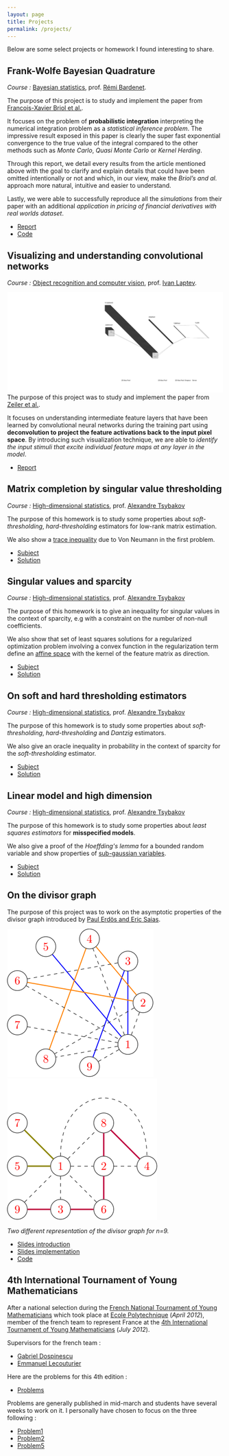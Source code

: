 ```yaml
---
layout: page
title: Projects
permalink: /projects/
---
```


Below are some select projects or homework I found interesting to share.

## Frank-Wolfe Bayesian Quadrature
*Course :* [Bayesian statistics](https://www.ensae.fr/courses/statistique-bayesienne/),
 prof. [Rémi Bardenet](https://rbardenet.github.io/).

The purpose of this project is to study and implement the paper from [Francois-Xavier Briol et al.](https://arxiv.org/abs/1506.02681).

It focuses on the problem of **probabilistic integration** interpreting the numerical
 integration problem as a *statistical inference problem*. The impressive result
 exposed in this paper is clearly the super fast exponential convergence to the true value of the integral compared to the other methods such as *Monte Carlo*, *Quasi Monte
 Carlo* or *Kernel Herding*.


 Through this report, we detail every results from the article mentioned above with the goal to clarify and explain details that could have been omitted intentionally or not and which, in our view, make the *Briol’s and al.* approach more natural, intuitive and easier to understand.


 Lastly, we were able to successfully reproduce all the *simulations* from their paper with an additional *application in pricing of financial derivatives with real worlds dataset*.

* [Report](../PDF/projects/FWBQ_report.pdf)
* [Code](https://github.com/ncloarec/FWBQ_notebooks)


## Visualizing and understanding convolutional networks
*Course :* [Object recognition and computer vision](https://www.di.ens.fr/willow/teaching/recvis18/), prof. [Ivan Laptev](https://www.di.ens.fr/~laptev/).

![Architecture of the CNN used for the tests on Tiny ImageNet database from Standford University](/assets/images/architecture.svg)
The purpose of this project was to study and implement the paper from [Zeiler et al.](https://arxiv.org/abs/1311.2901).

It focuses on understanding intermediate feature layers that have been learned by convolutional neural networks during the training part using **deconvolution to project the feature activations back to the input pixel space**. By introducing such visualization technique, we are able to *identify the input stimuli that excite individual feature maps at any layer in the model*.


* [Report](../PDF/projects/Deconv_net_report.pdf)


## Matrix completion by singular value thresholding

*Course :* [High-dimensional statistics](http://www.ensae.fr/courses/statistique-en-grande-dimension/), prof. [Alexandre Tsybakov](http://www.crest.fr/pagesperso.php?user=2891)

The purpose of this homework is to study some properties about *soft-thresholding*,
 *hard-thresholding* estimators for low-rank matrix estimation.

We also show a [trace inequality](https://en.wikipedia.org/wiki/Trace_inequality) due to Von Neumann in the first problem.

* [Subject](../PDF/projects/tsybakov/HW4.pdf)
* [Solution](../PDF/projects/tsybakov/HW4_Nicolas_CLOAREC.pdf)

## Singular values and sparcity

*Course :* [High-dimensional statistics](http://www.ensae.fr/courses/statistique-en-grande-dimension/), prof. [Alexandre Tsybakov](http://www.crest.fr/pagesperso.php?user=2891)

The purpose of this homework is to give an inequality for singular
 values in the context of sparcity, e.g with a constraint on the number of non-null
 coefficients.

We also show that set of least squares solutions for a regularized optimization
problem involving a convex function in the regularization term define an
[affine space](https://en.wikipedia.org/wiki/Affine_space) with the kernel of the
feature matrix as direction.

* [Subject](../PDF/projects/tsybakov/HW3.pdf)
* [Solution](../PDF/projects/tsybakov/HW3_Nicolas_CLOAREC.pdf)

## On soft and hard thresholding estimators

*Course :* [High-dimensional statistics](http://www.ensae.fr/courses/statistique-en-grande-dimension/), prof. [Alexandre Tsybakov](http://www.crest.fr/pagesperso.php?user=2891)

The purpose of this homework is to study some properties about *soft-thresholding*,
 *hard-thresholding* and *Dantzig* estimators.

We also give an oracle inequality in probability in the context of sparcity for
the *soft-thresholding* estimator.

* [Subject](../PDF/projects/tsybakov/HW2.pdf)
* [Solution](../PDF/projects/tsybakov/HW2_Nicolas_CLOAREC.pdf)

## Linear model and high dimension

*Course :* [High-dimensional statistics](http://www.ensae.fr/courses/statistique-en-grande-dimension/), prof. [Alexandre Tsybakov](http://www.crest.fr/pagesperso.php?user=2891)

The purpose of this homework is to study some properties about *least squares
estimators* for **misspecified models**.

We also give a proof of the *Hoeffding's lemma* for a bounded random
variable and show properties of [sub-gaussian variables](https://en.wikipedia.org/wiki/Sub-Gaussian_distribution).

* [Subject](../PDF/projects/tsybakov/HW1.pdf)
* [Solution](../PDF/projects/tsybakov/HW1_Nicolas_CLOAREC.pdf)


## On the divisor graph

The purpose of this project was to work on the asymptotic properties of the
divisor graph introduced by [Paul Erdös and Eric Saias](http://matwbn.icm.edu.pl/ksiazki/aa/aa73/aa7324.pdf).

![](/assets/images/graph1.svg) ![](/assets/images/graph2.svg)

*Two different representation of the divisor graph for n=9.*


* [Slides introduction](../PDF/projects/tipe/tipe.pdf)
* [Slides implementation](../PDF/projects/tipe/info.pdf)
* [Code](https://github.com/ncloarec/TIPE)

## 4th International Tournament of Young Mathematicians

After a national selection during the [French National Tournament of Young Mathematicians](https://tfjm.org) which took place at [Ecole Polytechnique](https://www.polytechnique.edu/en) (*April 2012*), member of the french team to represent France at the [4th International Tournament of Young Mathematicians](http://www.itym.org/) (*July 2012*).

Supervisors for the french team :
* [Gabriel Dospinescu](http://perso.ens-lyon.fr/gabriel.dospinescu/)
* [Emmanuel Lecouturier](https://webusers.imj-prg.fr/emmanuel.lecouturier)

Here are the problems for this 4th edition :
* [Problems](../PDF/projects/ITYM/Problems-ITYM2012.pdf)

Problems are generally published in mid-march and students have several weeks to work on it. I personally have chosen to focus on the three following :
* [Problem1](../PDF/projects/ITYM/ITYM2012-Probleme1.pdf)
* [Problem2](../PDF/projects/ITYM/ITYM2012-Probleme2.pdf)
* [Problem5](../PDF/projects/ITYM/ITYM2012-Probleme5.pdf)
